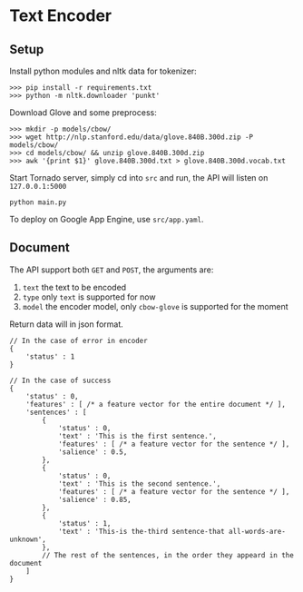 # Text Encoder


## Setup

Install python modules and nltk data for tokenizer:

```shell
>>> pip install -r requirements.txt
>>> python -m nltk.downloader 'punkt'
```

Download Glove and some preprocess:

```shell
>>> mkdir -p models/cbow/
>>> wget http://nlp.stanford.edu/data/glove.840B.300d.zip -P models/cbow/
>>> cd models/cbow/ && unzip glove.840B.300d.zip
>>> awk '{print $1}' glove.840B.300d.txt > glove.840B.300d.vocab.txt
```

Start Tornado server, simply cd into `src` and run, the API will listen on `127.0.0.1:5000`
```
python main.py
```

To deploy on Google App Engine, use `src/app.yaml`.

## Document

The API support both `GET` and `POST`, the arguments are:

1. `text` the text to be encoded
2. `type` only `text` is supported for now
3. `model` the encoder model, only `cbow-glove` is supported for the moment

Return data will in json format.
```
// In the case of error in encoder
{
	'status' : 1
}

// In the case of success
{
	'status' : 0,
	'features' : [ /* a feature vector for the entire document */ ],
	'sentences' : [
		{
			'status' : 0,
			'text' : 'This is the first sentence.',
			'features' : [ /* a feature vector for the sentence */ ],
			'salience' : 0.5,
		},
		{
			'status' : 0,
			'text' : 'This is the second sentence.',
			'features' : [ /* a feature vector for the sentence */ ],
			'salience' : 0.85,
		},
		{
			'status' : 1,
			'text' : 'This-is the-third sentence-that all-words-are-unknown',
		},
		// The rest of the sentences, in the order they appeard in the document
	]
}
```

